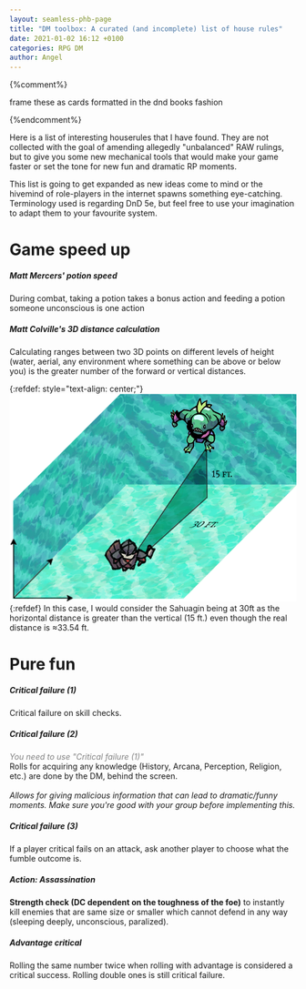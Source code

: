 ```yaml
---
layout: seamless-phb-page
title: "DM toolbox: A curated (and incomplete) list of house rules"
date: 2021-01-02 16:12 +0100
categories: RPG DM
author: Angel 
---
```

{%comment%}

frame these as cards formatted in the dnd books fashion

{%endcomment%}

Here is a list of interesting houserules that I have found. They are not collected with the goal of amending allegedly "unbalanced" RAW rulings, but to give you some new mechanical tools that would make your game faster or set the tone for new fun and dramatic RP moments. 

This list is going to get expanded as new ideas come to mind or the hivemind of role-players in the internet spawns something eye-catching. Terminology used is regarding DnD 5e, but feel free to use your imagination to adapt them to your favourite system.

# Game speed up


<div class='descriptive'>
<h5>Matt Mercers' potion speed</h5>
During combat, taking a potion takes a bonus action and feeding a potion someone unconscious is one action
</div>

<div class='descriptive'>
<h5>Matt Colville's 3D distance calculation</h5>
Calculating ranges between two 3D points on different levels of height (water, aerial, any environment where something can be above or below you) is the greater number of the forward or vertical distances. 
</div>

{:refdef: style="text-align: center;"}
![Fig1. diagram showing a player character and an enemy in water combat](/assets/img/3d_combat_example.png)
{:refdef}
In this case, I would consider the Sahuagin being at 30ft as the horizontal distance is greater than the vertical (15 ft.) even though the real distance is ≈33.54 ft. 



# Pure fun

<div class='descriptive'>
<h5>Critical failure (1)</h5>
Critical failure on skill checks. 
</div>

<div class='descriptive'>
<h5>Critical failure (2)</h5>
<em style="color:grey;">You need to use "Critical failure (1)"</em><br>
Rolls for acquiring any knowledge (History, Arcana, Perception, Religion, etc.) are done by the DM, behind the screen. 
<br>

<br>
<em>Allows for giving malicious information that can lead to dramatic/funny moments. Make sure you're good with your group before implementing this.</em>
</div>

<div class='descriptive'>
<h5>Critical failure (3)</h5>
If a player critical fails on an attack, ask another player to choose what the fumble outcome is.
</div>
 
<div class='descriptive'>
<h5>Action: Assassination</h5>
<strong>Strength check (DC dependent on the toughness of the foe)</strong> to instantly kill enemies that are same size or smaller which cannot defend in any way (sleeping deeply, unconscious, paralized).
</div>

<div class='descriptive'>
<h5>Advantage critical</h5>
Rolling the same number twice when rolling with advantage is considered a critical success. Rolling double ones is still  critical failure.
</div>